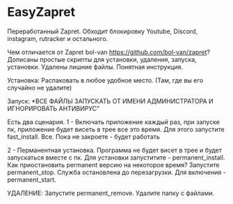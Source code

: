 # EasyZapret
Переработанный Zapret.
Обходит блокировку Youtube, Discord, instagram, rutracker и остального.

Чем отличается от Zapret bol-van https://github.com/bol-van/zapret?
Дописаны простые скрипты для установки, удаления, запуска, установки. Удалены лишние файлы. Понятная инструкция.

Установка:
Распаковать в любое удобное место. (Там, где вы его случайно не удалите)

Запуск:
*ВСЕ ФАЙЛЫ ЗАПУСКАТЬ ОТ ИМЕНИ АДМИНИСТРАТОРА И ИГНОРИРОВАТЬ АНТИВИРУС"

Есть два сценария.
1 - Включать приложение каждый раз, при запуске пк, приложение будет висеть в трее все это время. Для этого запустите fast_install. Все. Пока не закроете - будет работать

2 - Перманентная установка. Программа не будет висет в трее и будет запускаться вместе с пк. Для установки запуститите - permanent_install. 
    Как приостановить permanent версию на некоторое время? Запустите permanent_stop. Служба остановлена до перезагрузки. Для включения - permanent_start.

УДАЛЕНИЕ:
Запустите permanent_remove. Удалите папку с файлами.
